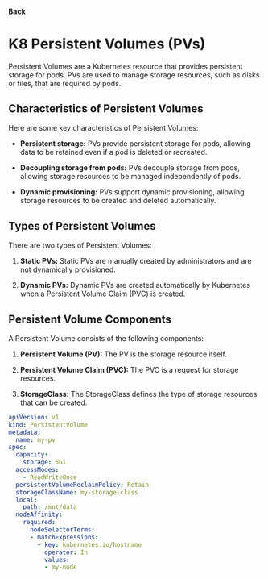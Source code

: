 #### [Back](./Kubernetes-Resources.md)

# K8 Persistent Volumes (PVs)
Persistent Volumes are a Kubernetes resource that provides persistent storage for pods. PVs are used to manage storage resources, such as disks or files, that are required by pods.

## Characteristics of Persistent Volumes
Here are some key characteristics of Persistent Volumes:

+ **Persistent storage:** PVs provide persistent storage for pods, allowing data to be retained even if a pod is deleted or recreated.

+ **Decoupling storage from pods:** PVs decouple storage from pods, allowing storage resources to be managed independently of pods.

+ **Dynamic provisioning:** PVs support dynamic provisioning, allowing storage resources to be created and deleted automatically.

## Types of Persistent Volumes
There are two types of Persistent Volumes:

1. **Static PVs:** Static PVs are manually created by administrators and are not dynamically provisioned.

2. **Dynamic PVs:** Dynamic PVs are created automatically by Kubernetes when a Persistent Volume Claim (PVC) is created.


## Persistent Volume Components
A Persistent Volume consists of the following components:

1. **Persistent Volume (PV):** The PV is the storage resource itself.

2. **Persistent Volume Claim (PVC):** The PVC is a request for storage resources.

3. **StorageClass:** The StorageClass defines the type of storage resources that can be created.

```yaml
apiVersion: v1
kind: PersistentVolume
metadata:
  name: my-pv
spec:
  capacity:
    storage: 5Gi
  accessModes:
    - ReadWriteOnce
  persistentVolumeReclaimPolicy: Retain
  storageClassName: my-storage-class
  local:
    path: /mnt/data
  nodeAffinity:
    required:
      nodeSelectorTerms:
      - matchExpressions:
        - key: kubernetes.io/hostname
          operator: In
          values:
          - my-node
```          
